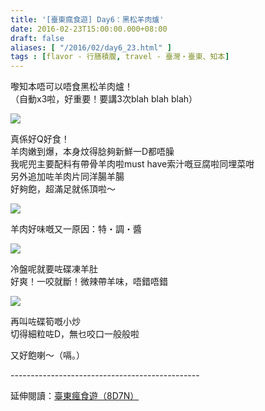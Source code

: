 ```yaml
---
title: '[臺東瘋食遊] Day6：黑松羊肉爐'
date: 2016-02-23T15:00:00.000+08:00
draft: false
aliases: [ "/2016/02/day6_23.html" ]
tags : [flavor - 行膳積腹, travel - 臺灣・臺東、知本]
---
```


嚟知本唔可以唔食黑松羊肉爐！  
（自動x3啦，好重要！要講3次blah blah blah）  

[![](https://c2.staticflickr.com/6/5608/31231170756_443cd16c8c_z.jpg)](https://c2.staticflickr.com/6/5608/31231170756_443cd16c8c_z.jpg)

真係好Q好食！  
羊肉嫩到爆，本身炆得腍夠新鮮一D都唔臊  
我呢兜主要配料有帶骨羊肉啦must have索汁嘅豆腐啦同埋菜咁  
另外追加咗羊肉片同洋腸羊腸  
好夠飽，超滿足就係頂啦～  

[![](https://c2.staticflickr.com/6/5809/31123119792_95c0d3d5cb_z.jpg)](https://c2.staticflickr.com/6/5809/31123119792_95c0d3d5cb_z.jpg)

羊肉好味嘅又一原因：特・調・醬  

[![](https://c2.staticflickr.com/6/5728/31123121122_78d9b4367e_z.jpg)](https://c2.staticflickr.com/6/5728/31123121122_78d9b4367e_z.jpg)

冷盤呢就要咗碟凍羊肚  
好爽！一咬就斷！微辣帶羊味，唔錯唔錯  

[![](https://c2.staticflickr.com/6/5482/31267409305_037ddf5b2f_z.jpg)](https://c2.staticflickr.com/6/5482/31267409305_037ddf5b2f_z.jpg)

再叫咗碟筍嘅小炒  
切得細粒咗D，無乜咬口一般般啦  
  
又好飽喇～（嗝。）  
  
\-----------------------------------------------  
  
延伸閱讀：[臺東瘋食遊（8D7N）](http://www.hidie.net/2016/03/8d7n.html)